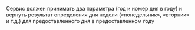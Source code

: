 Сервис должен принимать два параметра (год и номер дня в году) и вернуть результат определения дня недели («понедельник», «вторник» и т.д.) для предоставленного дня в предоставленном году
